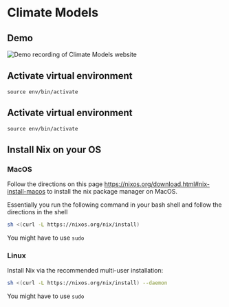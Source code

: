# Climate Models

## Demo
![Demo recording of Climate Models website](https://github.com/bsepaul/climate-models/blob/main/demo.gif)

## Activate virtual environment

    source env/bin/activate

## Activate virtual environment

    source env/bin/activate

## Install Nix on your OS

### MacOS
Follow the directions on this page https://nixos.org/download.html#nix-install-macos to install 
the nix package manager on MacOS.

Essentially you run the following command in your bash shell and follow the directions in the shell


```bash
sh <(curl -L https://nixos.org/nix/install)
```

You might have to use `sudo`

### Linux
Install Nix via the recommended multi-user installation:

```bash
sh <(curl -L https://nixos.org/nix/install) --daemon
```
You might have to use `sudo`

